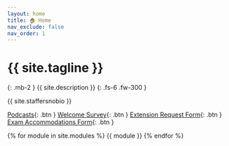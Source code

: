```yaml
---
layout: home
title: 🏠 Home
nav_exclude: false
nav_order: 1
---
```


# {{ site.tagline }}

{: .mb-2 }
{{ site.description }}
{: .fs-6 .fw-300 }

{{ site.staffersnobio }}

[syllabus]: syllabus
[piazza]: https://piazza.com/ucsd/summer2025/dsc80
[gradescope]: https://www.gradescope.com/courses/1011519
[github]: https://github.com/dsc-courses/dsc80-2025-su
[welcome-survey]: https://docs.google.com/forms/d/e/1FAIpQLSdSi6UdyjUcaQ_-iA2M39w8gwftuYgedtDHC1ViIZZ1M9y4Mw/viewform?usp=sf_link
[extension-request-form]: https://docs.google.com/forms/d/e/1FAIpQLSd1F7vvNy00Yvk-bKnt-ZdRsObkI8grQ6rw-AAeAryeX2p3AA/viewform?usp=sf_link
[exam-accommodations]: https://forms.gle/dxKvV9pXPeMU817p8
<!-- [Jump to the current week](#week-9-modeling-in-practice){: .btn } [Lab Solutions](https://edstem.org/us/courses/51951/discussion/4183397){: .btn .btn-green } -->

[Podcasts](https://podcast.ucsd.edu/){: .btn }
[Welcome Survey][welcome-survey]{: .btn }
[Extension Request Form][extension-request-form]{: .btn }
[Exam Accommodations Form][exam-accommodations]{: .btn }


<!-- [Exam Accommodations Form][exam-accommodations]{: .btn }
[Extension Request Form][extension-request-form]{: .btn } -->

<!-- Click the 🎥 button to view the recording of a lecture/discussion.<br>Click the 📝 button to view lecture notebooks after they've been filled in during lecture. -->

<!-- {: .green }
**Welcome to DSC 80! 👋 Make sure to: read the [syllabus][syllabus], check that you can access [Gradescope][gradescope] and [Ed][ed], fill out the [Welcome Survey][welcome-survey], and fill out the [Exam Accommodations Form][exam-accommodations] if you have an exam conflict.** -->

{% for module in site.modules %}
{{ module }}
{% endfor %}
